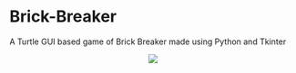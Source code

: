 # Brick-Breaker
A Turtle GUI based game of Brick Breaker made using Python and Tkinter
<p align='center'><img src='https://github.com/brendanfernandes-projects/Brick-Breaker/assets/128330177/293ffe6b-2de2-4181-a848-efa7cd0a1192'>
</p>
